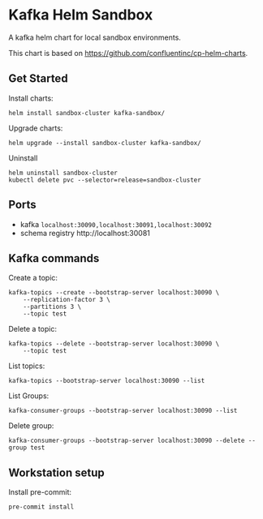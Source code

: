 # Kafka Helm Sandbox

A kafka helm chart for local sandbox environments. 

This chart is based on https://github.com/confluentinc/cp-helm-charts.

## Get Started

Install charts:

```shell
helm install sandbox-cluster kafka-sandbox/
```

Upgrade charts:

```shell
helm upgrade --install sandbox-cluster kafka-sandbox/
```

Uninstall

```shell
helm uninstall sandbox-cluster
kubectl delete pvc --selector=release=sandbox-cluster
```

## Ports

- kafka `localhost:30090,localhost:30091,localhost:30092`
- schema registry http://localhost:30081

## Kafka commands

Create a topic:

```shell
kafka-topics --create --bootstrap-server localhost:30090 \
    --replication-factor 3 \
    --partitions 3 \
    --topic test
```

Delete a topic:

```shell
kafka-topics --delete --bootstrap-server localhost:30090 \
    --topic test
```

List topics:

```shell
kafka-topics --bootstrap-server localhost:30090 --list
```

List Groups:

```shell
kafka-consumer-groups --bootstrap-server localhost:30090 --list
```

Delete group:

```shell
kafka-consumer-groups --bootstrap-server localhost:30090 --delete --group test
```

## Workstation setup

Install pre-commit:

```shell
pre-commit install
```
